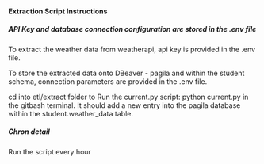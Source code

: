 #### Extraction Script Instructions

##### API Key and database connection configuration are stored in the .env file

To extract the weather data from weatherapi, api key is provided in the .env file.

To store the extracted data onto DBeaver - pagila and within the student schema, connection parameters are provided in the .env file.

cd into etl/extract folder to Run the current.py script: python current.py in the gitbash terminal. It should add a new entry into the pagila database within the student.weather_data table.

##### Chron detail

Run the script every hour

